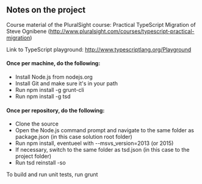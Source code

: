 ﻿## Notes on the project
Course material of the PluralSight course: Practical TypeScript Migration
of Steve Ognibene (http://www.pluralsight.com/courses/typescript-practical-migration)

Link to TypeScript playground: http://www.typescriptlang.org/Playground

#### Once per machine, do the following:
- Install Node.js from nodejs.org
- Install Git and make sure it's in your path
- Run npm install -g grunt-cli
- Run npm install -g tsd

#### Once per repository, do the following:
- Clone the source
- Open the Node.js command prompt and navigate 
  to the same folder as package.json (in this case solution root folder)
- Run npm install, eventueel with --msvs_version=2013 (or 2015)
- If necessary, switch to the same folder as tsd.json (in this case to the project folder)
- Run tsd reinstall -so

To build and run unit tests, run grunt